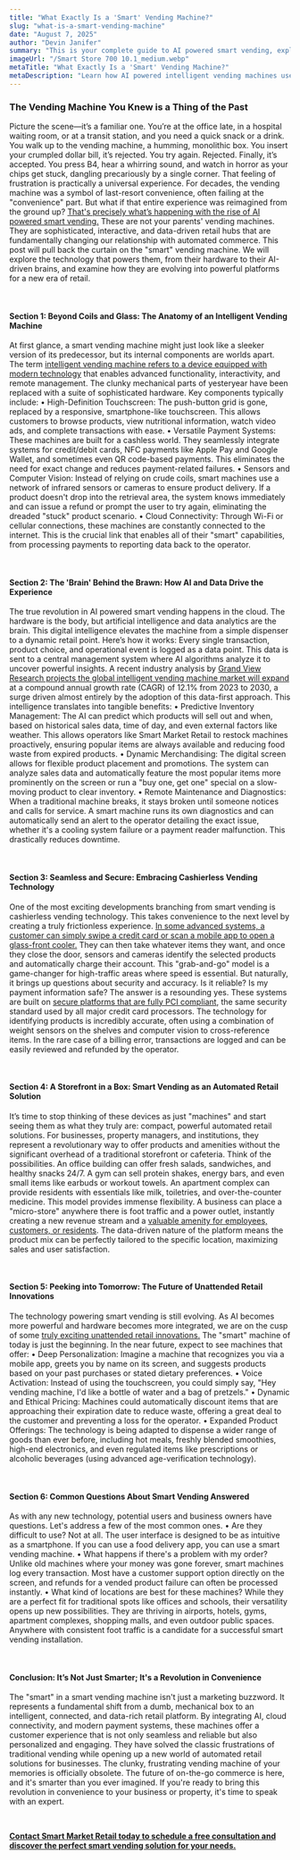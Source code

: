 ```yaml
---
title: "What Exactly Is a 'Smart' Vending Machine?"
slug: "what-is-a-smart-vending-machine"
date: "August 7, 2025" 
author: "Devin Janifer"
summary: "This is your complete guide to AI powered smart vending, explaining how intelligent vending machines use data and cashierless vending technology to eliminate common frustrations. Discover how these modern automated retail solutions are shaping the future of convenience and on-the-go commerce."
imageUrl: "/Smart Store 700 10.1_medium.webp" 
metaTitle: "What Exactly Is a 'Smart' Vending Machine?"
metaDescription: "Learn how AI powered intelligent vending machines use data, cashless technology, and automation to revolutionize retail and customer convenience."
---
```

### <span class="text-mint">The Vending Machine You Knew is a </span> <span class="text-coral">Thing of the Past</span>
Picture the scene—it’s a familiar one. You’re at the office late, in a hospital waiting room, or at a transit station, and you need a quick snack or a drink. You walk up to the vending machine, a humming, monolithic box. You insert your crumpled dollar bill, it’s rejected. You try again. Rejected. Finally, it’s accepted. You press B4, hear a whirring sound, and watch in horror as your chips get stuck, dangling precariously by a single corner. That feeling of frustration is practically a universal experience. For decades, the vending machine was a symbol of last-resort convenience, often failing at the "convenience" part. But what if that entire experience was reimagined from the ground up? [That's precisely what’s happening with the rise of AI powered smart vending.](https://smartmarketretail.com/solutions)
These are not your parents' vending machines. They are sophisticated, interactive, and data-driven retail hubs that are fundamentally changing our relationship with automated commerce. This post will pull back the curtain on the "smart" vending machine. We will explore the technology that powers them, from their hardware to their AI-driven brains, and examine how they are evolving into powerful platforms for a new era of retail.

&nbsp;

#### <span class="text-mint">Section 1: Beyond Coils and Glass:</span> <span class="text-coral">The Anatomy of an Intelligent Vending Machine</span>
At first glance, a smart vending machine might just look like a sleeker version of its predecessor, but its internal components are worlds apart. The term [intelligent vending machine refers to a device equipped with modern technology](https://smartmarketretail.com/solutions/smart-stores) that enables advanced functionality, interactivity, and remote management. The clunky mechanical parts of yesteryear have been replaced with a suite of sophisticated hardware.
Key components typically include:
•	High-Definition Touchscreen: The push-button grid is gone, replaced by a responsive, smartphone-like touchscreen. This allows customers to browse products, view nutritional information, watch video ads, and complete transactions with ease.
•	Versatile Payment Systems: These machines are built for a cashless world. They seamlessly integrate systems for credit/debit cards, NFC payments like Apple Pay and Google Wallet, and sometimes even QR code-based payments. This eliminates the need for exact change and reduces payment-related failures.
•	Sensors and Computer Vision: Instead of relying on crude coils, smart machines use a network of infrared sensors or cameras to ensure product delivery. If a product doesn't drop into the retrieval area, the system knows immediately and can issue a refund or prompt the user to try again, eliminating the dreaded "stuck" product scenario.
•	Cloud Connectivity: Through Wi-Fi or cellular connections, these machines are constantly connected to the internet. This is the crucial link that enables all of their "smart" capabilities, from processing payments to reporting data back to the operator.

&nbsp;

#### <span class="text-mint">Section 2: The 'Brain' Behind the Brawn:</span> <span class="text-coral">How AI and Data Drive the Experience</span>
The true revolution in AI powered smart vending happens in the cloud. The hardware is the body, but artificial intelligence and data analytics are the brain. This digital intelligence elevates the machine from a simple dispenser to a dynamic retail point.
Here’s how it works: Every single transaction, product choice, and operational event is logged as a data point. This data is sent to a central management system where AI algorithms analyze it to uncover powerful insights. A recent industry analysis by [Grand View Research projects the global intelligent vending machine market will expand](https://www.grandviewresearch.com/industry-analysis/intelligent-vending-machines-industry) at a compound annual growth rate (CAGR) of 12.1% from 2023 to 2030, a surge driven almost entirely by the adoption of this data-first approach.
This intelligence translates into tangible benefits:
•	Predictive Inventory Management: The AI can predict which products will sell out and when, based on historical sales data, time of day, and even external factors like weather. This allows operators like Smart Market Retail to restock machines proactively, ensuring popular items are always available and reducing food waste from expired products.
•	Dynamic Merchandising: The digital screen allows for flexible product placement and promotions. The system can analyze sales data and automatically feature the most popular items more prominently on the screen or run a "buy one, get one" special on a slow-moving product to clear inventory.
•	Remote Maintenance and Diagnostics: When a traditional machine breaks, it stays broken until someone notices and calls for service. A smart machine runs its own diagnostics and can automatically send an alert to the operator detailing the exact issue, whether it's a cooling system failure or a payment reader malfunction. This drastically reduces downtime.

&nbsp;

#### <span class="text-mint">Section 3: Seamless and Secure:</span> <span class="text-coral">Embracing Cashierless Vending Technology</span>
One of the most exciting developments branching from smart vending is cashierless vending technology. This takes convenience to the next level by creating a truly frictionless experience. [In some advanced systems, a customer can simply swipe a credit card or scan a mobile app to open a glass-front cooler.](https://smartmarketretail.com/solutions/smart-coolers) They can then take whatever items they want, and once they close the door, sensors and cameras identify the selected products and automatically charge their account.
This "grab-and-go" model is a game-changer for high-traffic areas where speed is essential. But naturally, it brings up questions about security and accuracy. Is it reliable? Is my payment information safe?
The answer is a resounding yes. These systems are built on [secure platforms that are fully PCI compliant](https://www.pcisecuritystandards.org/about_us/), the same security standard used by all major credit card processors. The technology for identifying products is incredibly accurate, often using a combination of weight sensors on the shelves and computer vision to cross-reference items. In the rare case of a billing error, transactions are logged and can be easily reviewed and refunded by the operator.

&nbsp;

#### <span class="text-mint">Section 4: A Storefront in a Box:</span> <span class="text-coral">Smart Vending as an Automated Retail Solution</span>
It’s time to stop thinking of these devices as just "machines" and start seeing them as what they truly are: compact, powerful automated retail solutions. For businesses, property managers, and institutions, they represent a revolutionary way to offer products and amenities without the significant overhead of a traditional storefront or cafeteria.
Think of the possibilities. An office building can offer fresh salads, sandwiches, and healthy snacks 24/7. A gym can sell protein shakes, energy bars, and even small items like earbuds or workout towels. An apartment complex can provide residents with essentials like milk, toiletries, and over-the-counter medicine.
This model provides immense flexibility. A business can place a "micro-store" anywhere there is foot traffic and a power outlet, instantly creating a new revenue stream and a [valuable amenity for employees, customers, or residents](https://smartmarketretail.com/blog/Boost-Your-Propertys-Value-with-AI-Powered-Smart-Vending). The data-driven nature of the platform means the product mix can be perfectly tailored to the specific location, maximizing sales and user satisfaction.

&nbsp;

#### <span class="text-mint">Section 5: Peeking into Tomorrow:</span> <span class="text-coral">The Future of Unattended Retail Innovations</span>
The technology powering smart vending is still evolving. As AI becomes more powerful and hardware becomes more integrated, we are on the cusp of some [truly exciting unattended retail innovations.](https://smartmarketretail.com/solutions/micro-markets) The "smart" machine of today is just the beginning.
In the near future, expect to see machines that offer:
•	Deep Personalization: Imagine a machine that recognizes you via a mobile app, greets you by name on its screen, and suggests products based on your past purchases or stated dietary preferences.
•	Voice Activation: Instead of using the touchscreen, you could simply say, "Hey vending machine, I'd like a bottle of water and a bag of pretzels."
•	Dynamic and Ethical Pricing: Machines could automatically discount items that are approaching their expiration date to reduce waste, offering a great deal to the customer and preventing a loss for the operator.
•	Expanded Product Offerings: The technology is being adapted to dispense a wider range of goods than ever before, including hot meals, freshly blended smoothies, high-end electronics, and even regulated items like prescriptions or alcoholic beverages (using advanced age-verification technology).

&nbsp;

#### <span class="text-mint">Section 6: Common Questions About</span> <span class="text-coral">Smart Vending Answered</span>
As with any new technology, potential users and business owners have questions. Let's address a few of the most common ones.
•	Are they difficult to use? Not at all. The user interface is designed to be as intuitive as a smartphone. If you can use a food delivery app, you can use a smart vending machine.
•	What happens if there's a problem with my order? Unlike old machines where your money was gone forever, smart machines log every transaction. Most have a customer support option directly on the screen, and refunds for a vended product failure can often be processed instantly.
•	What kind of locations are best for these machines? While they are a perfect fit for traditional spots like offices and schools, their versatility opens up new possibilities. They are thriving in airports, hotels, gyms, apartment complexes, shopping malls, and even outdoor public spaces. Anywhere with consistent foot traffic is a candidate for a successful smart vending installation.

&nbsp;

#### <span class="text-mint">Conclusion: It’s Not Just Smarter;</span> <span class="text-coral">It's a Revolution in Convenience</span>
The "smart" in a smart vending machine isn't just a marketing buzzword. It represents a fundamental shift from a dumb, mechanical box to an intelligent, connected, and data-rich retail platform. By integrating AI, cloud connectivity, and modern payment systems, these machines offer a customer experience that is not only seamless and reliable but also personalized and engaging. They have solved the classic frustrations of traditional vending while opening up a new world of automated retail solutions for businesses. The clunky, frustrating vending machine of your memories is officially obsolete. The future of on-the-go commerce is here, and it's smarter than you ever imagined.
If you're ready to bring this revolution in convenience to your business or property, it's time to speak with an expert. 

&nbsp;

[**Contact Smart Market Retail today to schedule a free consultation and discover the perfect smart vending solution for your needs.**](https://smartmarketretail.com/contact)

